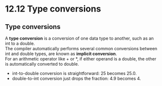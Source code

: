 # 12.12 Type conversions

## Type conversions
A **type conversion** is a conversion of one data type to another, such as an int to a double.   
The compiler automatically performs several common conversions between int and double types, are known as **implicit conversion**.   
For an arithmetic operator like + or *, if either operand is a double, the other is automatically converted to double.   
* int-to-double conversion is straightforward: 25 becomes 25.0.
* double-to-int conversion just drops the fraction: 4.9 becomes 4.
